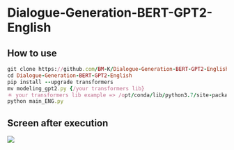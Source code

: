 # Dialogue-Generation-BERT-GPT2-English

## How to use
```ruby
git clone https://github.com/BM-K/Dialogue-Generation-BERT-GPT2-English.git
cd Dialogue-Generation-BERT-GPT2-English
pip install --upgrade transformers
mv modeling_gpt2.py {/your transformers lib}
＊ your transformers lib example => /opt/conda/lib/python3.7/site-packages/transformers/
python main_ENG.py
```

## Screen after execution
<img src = "https://user-images.githubusercontent.com/55969260/87901288-9c536080-ca91-11ea-9bae-ebd92cef4b7c.png">
